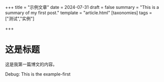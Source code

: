 +++
title = "示例文章"
date = 2024-07-31
draft = false
summary = "This is a summary of my first post."
template = "article.html"
[taxonomies]
tags = ["测试","实例"]

+++
# 这是标题

这是我第一篇博文的内容。

Debug: This is the example-first
